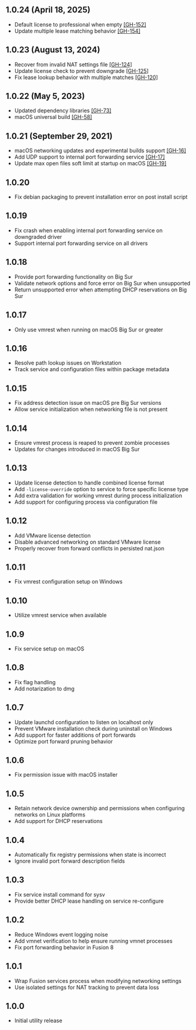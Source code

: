 ## 1.0.24 (April 18, 2025)

- Default license to professional when empty [[GH-152]](https://github.com/hashicorp/vagrant-vmware-desktop/pull/152)
- Update multiple lease matching behavior [[GH-154]](https://github.com/hashicorp/vagrant-vmware-desktop/pull/154)

## 1.0.23 (August 13, 2024)

- Recover from invalid NAT settings file [[GH-124]](https://github.com/hashicorp/vagrant-vmware-desktop/pull/124)
- Update license check to prevent downgrade [[GH-125]](https://github.com/hashicorp/vagrant-vmware-desktop/pull/125)
- Fix lease lookup behavior with multiple matches [[GH-120]](https://github.com/hashicorp/vagrant-vmware-desktop/pull/120)

## 1.0.22 (May 5, 2023)

- Updated dependency libraries [[GH-73]](https://github.com/hashicorp/vagrant-vmware-desktop/pull/73)
- macOS universal build [[GH-58]](https://github.com/hashicorp/vagrant-vmware-desktop/pull/58)

## 1.0.21 (September 29, 2021)

- macOS networking updates and experimental builds support [[GH-16]](https://github.com/hashicorp/vagrant-vmware-desktop/pull/16)
- Add UDP support to internal port forwarding service [[GH-17]](https://github.com/hashicorp/vagrant-vmware-desktop/pull/17)
- Update max open files soft limit at startup on macOS [[GH-19]](https://github.com/hashicorp/vagrant-vmware-desktop/pull/19)

## 1.0.20

- Fix debian packaging to prevent installation error on post install script

## 1.0.19

- Fix crash when enabling internal port forwarding service on downgraded driver
- Support internal port forwarding service on all drivers

## 1.0.18

- Provide port forwarding functionality on Big Sur
- Validate network options and force error on Big Sur when unsupported
- Return unsupported error when attempting DHCP reservations on Big Sur

## 1.0.17

- Only use vmrest when running on macOS Big Sur or greater

## 1.0.16

- Resolve path lookup issues on Workstation
- Track service and configuration files within package metadata

## 1.0.15

- Fix address detection issue on macOS pre Big Sur versions
- Allow service initialization when networking file is not present

## 1.0.14

- Ensure vmrest process is reaped to prevent zombie processes
- Updates for changes introduced in macOS Big Sur

## 1.0.13

- Update license detection to handle combined license format
- Add `-license-override` option to service to force specific license type
- Add extra validation for working vmrest during process initialization
- Add support for configuring process via configuration file

## 1.0.12

- Add VMware license detection
- Disable advanced networking on standard VMware license
- Properly recover from forward conflicts in persisted nat.json

## 1.0.11

- Fix vmrest configuration setup on Windows

## 1.0.10

- Utilize vmrest service when available

## 1.0.9

- Fix service setup on macOS

## 1.0.8

- Fix flag handling
- Add notarization to dmg

## 1.0.7

- Update launchd configuration to listen on localhost only
- Prevent VMware installation check during uninstall on Windows
- Add support for faster additions of port forwards
- Optimize port forward pruning behavior

## 1.0.6

- Fix permission issue with macOS installer

## 1.0.5

- Retain network device ownership and permissions when configuring
  networks on Linux platforms
- Add support for DHCP reservations

## 1.0.4

- Automatically fix registry permissions when state is incorrect
- Ignore invalid port forward description fields

## 1.0.3

- Fix service install command for sysv
- Provide better DHCP lease handling on service re-configure

## 1.0.2

- Reduce Windows event logging noise
- Add vmnet verification to help ensure running vmnet processes
- Fix port forwarding behavior in Fusion 8

## 1.0.1

- Wrap Fusion services process when modifying networking settings
- Use isolated settings for NAT tracking to prevent data loss

## 1.0.0

- Initial utility release
